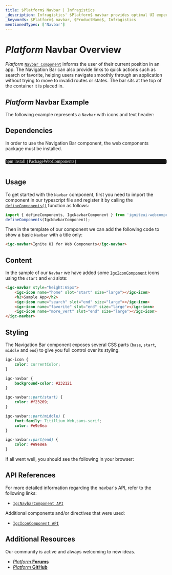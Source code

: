 ```yaml
---
title: $Platform$ Navbar | Infragistics
_description: Infragistics' $Platform$ navbar provides optimal UI experience with seamless integration to allow users to move within an application smoothly. Improve your application with Ignite UI for  $Platform$!
_keywords: $Platform$ navbar, $ProductName$, Infragistics
mentionedTypes: ['Navbar']
---
```

# $Platform$ Navbar Overview

 $Platform$ [`Navbar Component`]({environment:wcApiUrl}/classes/IgcNavbarComponent.html) informs the user of their current position in an app. The Navigation Bar can also provide links to quick actions such as search or favorite, helping users navigate smoothly through an application without trying to move to invalid routes or states. The bar sits at the top of the container it is placed in.

## $Platform$ Navbar Example

The following example represents a `Navbar` with icons and text header:

<code-view style="height: 300px"
           data-demos-base-url="{environment:dvDemosBaseUrl}"
           iframe-src="{environment:dvDemosBaseUrl}/menus/nav-bar-overview"
           alt="$Platform$ Navbar Overview Example"
           github-src="menus/nav-bar/overview">
</code-view>

## Dependencies

In order to use the Navigation Bar component, the web components package must be installed.

<pre style="background:#141414;color:white;display:inline-block;padding:16x;margin-top:10px;font-family:'Consolas';border-radius:5px;width:100%">
npm install {PackageWebComponents}
</pre>

## Usage

To get started with the `Navbar` component, first you need to import the component in our typescript file and register it by calling the [`defineComponents()`]({environment:wcApiUrl}/index.html#defineComponents) function as follows:

```typescript
import { defineComponents, IgcNavbarComponent } from 'igniteui-webcomponents';
defineComponents(IgcNavbarComponent);
```

Then in the template of our component we can add the following code to show a basic `Navbar` with a title only:

```html
<igc-navbar>Ignite UI for Web Components</igc-navbar>
```

## Content

In the sample of our `Navbar` we have added some [`IgcIconComponent`]({environment:wcApiUrl}/classes/IgcIconComponent.html) icons using the `start` and `end` slots:

```html
<igc-navbar style="height:65px">
    <igc-icon name="home" slot="start" size="large"></igc-icon>
    <h2>Sample App</h2>
    <igc-icon name="search" slot="end" size="large"></igc-icon>
    <igc-icon name="favorite" slot="end" size="large"></igc-icon>
    <igc-icon name="more_vert" slot="end" size="large"></igc-icon>
</igc-navbar>
```

## Styling

The Navigation Bar component exposes several CSS parts (`base`, `start`, `middle` and `end`) to give you full control over its styling.

```css
igc-icon {
    color: currentColor;
}

igc-navbar {
    background-color: #232121
}

igc-navbar::part(start) {
    color: #f23269;
}

igc-navbar::part(middle) {
    font-family: Titillium Web,sans-serif;
    color: #e9e8ea
}

igc-navbar::part(end) {
    color: #e9e8ea
}
```

If all went well, you should see the following in your browser:

<code-view style="height: 300px"
           data-demos-base-url="{environment:dvDemosBaseUrl}"
           iframe-src="{environment:dvDemosBaseUrl}/menus/nav-bar-styling"
           alt="$Platform$ Navbar Styling Example"
           github-src="menus/nav-bar/styling">
</code-view>

## API References

For more detailed information regarding the navbar's API, refer to the following links:
* [`IgcNavbarComponent API`]({environment:wcApiUrl}/classes/IgcNavbarComponent.html)

Additional components and/or directives that were used:
* [`IgcIconComponent API`]({environment:wcApiUrl}/classes/IgcIconComponent.html)

<div class="divider"></div>

## Additional Resources
<div class="divider--half"></div>
Our community is active and always welcoming to new ideas.

* [$Platform$ **Forums**](https://www.infragistics.com/community/forums/f/ignite-ui-for-web-components)
* [$Platform$ **GitHub**](https://github.com/IgniteUI/igniteui-webcomponents)
